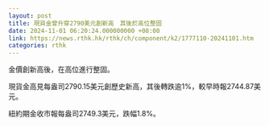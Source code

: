 ```yaml
---
layout: post
title: 現貨金曾升穿2790美元創新高　其後於高位整固
date: 2024-11-01 06:20:24.000000000 +08:00
link: https://news.rthk.hk/rthk/ch/component/k2/1777110-20241101.htm
categories: rthk
---
```


金價創新高後，在高位進行整固。

現貨金高見每盎司2790.15美元創歷史新高，其後轉跌逾1%，較早時報2744.87美元。

紐約期金收市報每盎司2749.3美元，跌幅1.8%。

